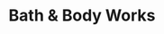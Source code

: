 ---
title: "Bath & Body Works"
url: /columbus/bath-und-body-works-easton-town-center/
shop: Kosmetik
---